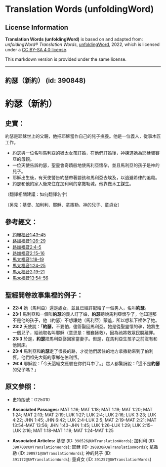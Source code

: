 # Translation Words (unfoldingWord)

## License Information

**Translation Words (unfoldingWord)** is based on and adapted from: _unfoldingWord® Translation Words_, [unfoldingWord](https://unfoldingword.org/utw), 2022, which is licensed under a [CC BY-SA 4.0 license](https://creativecommons.org/licenses/by-sa/4.0/legalcode.en).

This markdown version is provided under the same license.



--------------------------------

## 約瑟（新約） (id: 390848)

約瑟（新約）
======

史實：
---

約瑟是耶穌世上的父親，他把耶穌當作自己的兒子撫養。他是一位義人，從事木匠工作。

* 約瑟與一位名叫馬利亞的猶太女孩訂婚，在他們訂婚後，神揀選她為耶穌彌賽亞的母親。
* 一位天使告訴約瑟，聖靈會奇蹟般地使馬利亞懷孕，並且馬利亞的孩子是神的兒子。
* 耶穌出生後，有天使警告約瑟帶著嬰孩和馬利亞去埃及，以逃避希律的追殺。
* 約瑟和他的家人後來住在加利利的拿撒勒城，他靠做木工謀生。

（翻譯相關建議：如何翻譯名字）

（另見：基督、加利利、耶穌、拿撒勒、神的兒子、童貞女）

參考經文：
-----

* [約翰福音1:43–45](https://ref.ly/John1:43-John1:45)
* [路加福音1:26–29](https://ref.ly/Luke1:26-Luke1:29)
* [路加福音2:4–5](https://ref.ly/Luke2:4-Luke2:5)
* [路加福音2:15–16](https://ref.ly/Luke2:15-Luke2:16)
* [馬太福音1:18–19](https://ref.ly/Matt1:18-Matt1:19)
* [馬太福音1:24–25](https://ref.ly/Matt1:24-Matt1:25)
* [馬太福音2:19–21](https://ref.ly/Matt2:19-Matt2:21)
* [馬太福音13:54–56](https://ref.ly/Matt13:54-Matt13:56)

聖經開卷故事集裡的例子：
------------

* **22:4** 她（馬利亞）還是處女，並且已經許配給了一個男人，名叫**約瑟**。
* **23:1** 馬利亞和一個叫**約瑟**的義人訂了婚，**約瑟**聽說馬利亞懷孕了，他知道那不是他的孩子，他（約瑟）不想讓她（馬利亞）蒙羞，所以想私下裡休了她。
* **23:2** 天使說：「**約瑟**，不要怕，儘管娶回馬利亞。她是從聖靈懷的孕，她將生一個兒子，給祂取名叫耶穌（意思是：雅巍拯救），因為祂將救眾民脫離罪。
* **23:3** 於是，**約瑟**把馬利亞娶回家當妻子。但是，在馬利亞生孩子之前沒有和他同床。
* **23:4** 馬利亞和**約瑟**走了很長的路，才從他們居住的地方拿撒勒來到了伯利恆。他們祖先大衛的家鄉在伯利恆。
* **26:4** 耶穌說：「今天這經文應驗在你們耳中了。」眾人都驚訝說：「這不是**約瑟**的兒子嗎？」

原文參照：
-----

* 史特朗號：G25010

* **Associated Passages:** MAT 1:16; MAT 1:18; MAT 1:19; MAT 1:20; MAT 1:24; MAT 2:13; MAT 2:19; LUK 1:27; LUK 2:4; LUK 2:16; LUK 3:23; LUK 4:22; JHN 1:45; JHN 6:42; LUK 2:4–LUK 2:5; MAT 2:19–MAT 2:21; MAT 13:54–MAT 13:56; JHN 1:43–JHN 1:45; LUK 1:26–LUK 1:29; LUK 2:15–LUK 2:16; MAT 1:18–MAT 1:19; MAT 1:24–MAT 1:25
* **Associated Articles:** 基督 (ID: `390526@UWTranslationWords`); 加利利 (ID: `390700@UWTranslationWords`); 耶穌 (ID: `390830@UWTranslationWords`); 拿撒勒 (ID: `390971@UWTranslationWords`); 神的兒子 (ID: `391172@UWTranslationWords`); 童貞女 (ID: `391257@UWTranslationWords`)

